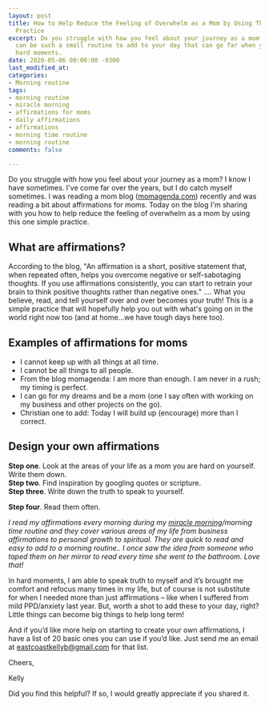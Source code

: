 ```yaml
---
layout: post
title: How to Help Reduce the Feeling of Overwhelm as a Mom by Using This One Simple
  Practice
excerpt: Do you struggle with how you feel about your journey as a mom? Affirmations
  can be such a small routine to add to your day that can go far when you are having
  hard moments.
date: 2020-05-06 00:00:00 -0300
last_modified_at: 
categories:
- Morning routine
tags:
- morning routine
- miracle morning
- affirmations for moms
- daily affirmations
- affirmations
- morning time routine
- morning routine
comments: false

---
```

Do you struggle with how you feel about your journey as a mom? I know I have sometimes. I've come far over the years, but I do catch myself sometimes. I was reading a mom blog ([momagenda.com](momagenda.com)) recently and was reading a bit about affirmations for moms. Today on the blog I'm sharing with you how to help reduce the feeling of overwhelm as a mom by using this one simple practice.

## What are affirmations?

According to the blog, "An affirmation is a short, positive statement that, when repeated often, helps you overcome negative or self-sabotaging thoughts. If you use affirmations consistently, you can start to retrain your brain to think positive thoughts rather than negative ones." .... What you believe, read, and tell yourself over and over becomes your truth! This is a simple practice that will hopefully help you out with what's going on in the world right now too (and at home...we have tough days here too).

## Examples of affirmations for moms

* I cannot keep up with all things at all time.
* I cannot be all things to all people.
* From the blog momagenda: I am more than enough. I am never in a rush; my timing is perfect.
* I can go for my dreams and be a mom (one I say often with working on my business and other projects on the go).
* Christian one to add: Today I will build up (encourage) more than I correct.

## Design your own affirmations

**Step one**. Look at the areas of your life as a mom you are hard on yourself. Write them down.  
**Step two**. Find inspiration by googling quotes or scripture.  
**Step three**. Write down the truth to speak to yourself.

**Step four**. Read them often.

_I read my affirmations every morning during my_ [_miracle morning_](www.miraclemorning.com)_/morning time routine and they cover various areas of my life from business affirmations to personal growth to spiritual. They are quick to read and easy to add to a morning routine.. I once saw the idea from someone who taped them on her mirror to read every time she went to the bathroom. Love that!_

In hard moments, I am able to speak truth to myself and it’s brought me comfort and refocus many times in my life, but of course is not substitute for when I needed more than just affirmations – like when I suffered from mild PPD/anxiety last year. But, worth a shot to add these to your day, right? Little things can become big things to help long term!

And if you’d like more help on starting to create your own affirmations, I have a list of 20 basic ones you can use if you’d like. Just send me an email at [eastcoastkellyb@gmail.com](mailto:eastcoastkellyb@gmail.com) for that list.

Cheers,

Kelly

Did you find this helpful? If so, I would greatly appreciate if you shared it.